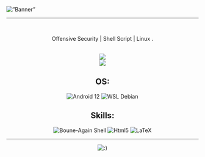 <html lang="en">
  <head>
  <meta charset="UTF-8">
  <meta name="viewport" content="width=device-width, initial-scale=1.0">
</head>
  <p align=”center”>
<img width=”200" height=”200" src="https://github.com/ghostkill73/ghostkill73/assets/142703278/ce7676df-6198-43e0-8bb5-457df2f8c60c" alt=”Banner”>
</p>
<hr>
<br>
<p align="center">Offensive Security | Shell Script | Linux .</p>
<br>
<div align="center">
<img src="https://github-readme-stats.vercel.app/api?username=ghostkill73&show_icons=true&theme=dark">
</div>

<div align="center">
<img src="https://github-readme-stats.vercel.app/api/top-langs/?username=ghostkill73&layout=compact&theme=dark">
</div>

  <div align="center">
      <h2>OS:</h2>
    <img src="https://img.shields.io/badge/Android-3DDC84?style=for-the-badge&logo=android&logoColor=white" alt="Android 12">
    <img src="https://img.shields.io/badge/Debian-A81D33?style=for-the-badge&logo=debian&logoColor=white" alt="WSL Debian">
  </div>

  <div align="center">
  <h2>Skills:</h2>
    <img src="https://img.shields.io/badge/GNU%20Bash-4EAA25?style=for-the-badge&logo=GNU%20Bash&logoColor=white" alt="Boune-Again Shell">
    <img src="https://img.shields.io/badge/HTML5-E34F26?style=for-the-badge&logo=html5&logoColor=white" alt="Html5">
    <img src="https://img.shields.io/badge/LaTeX-47A141?style=for-the-badge&logo=LaTeX&logoColor=white" alt="LaTeX">
  </div>
<hr>
<div align="center">
<img src="https://badgen.net/badge/bitcoin donation/bc1qq77c3w5l97da0pjn6d4dx9zueys29p799q7heq/yellow?icon=bitcoin" alt=":)">
</div>
</html>
